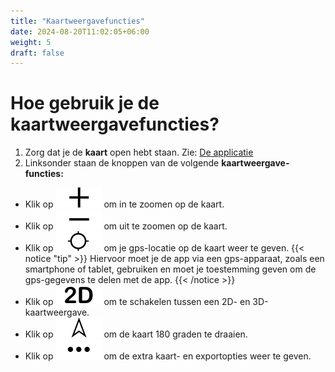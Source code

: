 ```yaml
---
title: "Kaartweergavefuncties"
date: 2024-08-20T11:02:05+06:00
weight: 5
draft: false
---
```


# Hoe gebruik je de kaartweergavefuncties?

1. Zorg dat je de **kaart** open hebt staan. Zie: [De applicatie](/introduction)
2. Linksonder staan de knoppen van de volgende **kaartweergave-functies:**
- Klik op ![image example](zoomin.svg "image")  om in te zoomen op de kaart.
- Klik op ![image example](zoomout.svg "image")  om uit te zoomen op de kaart.
- Klik op ![image example](gps.svg "image") om je gps-locatie op de kaart weer te geven.
{{< notice "tip" >}}
 Hiervoor moet je de app via een gps-apparaat, zoals een smartphone of tablet, gebruiken en moet je toestemming geven om de gps-gegevens te delen met de app.
{{< /notice >}}
- Klik op ![image example](2d.svg "image") om te schakelen tussen een 2D- en 3D-kaartweergave.
- Klik op ![image example](rotate.svg "image")  om de kaart 180 graden te draaien.
- Klik op ![image example](menu.svg "image") om de extra kaart- en exportopties weer te geven.
